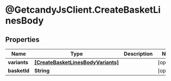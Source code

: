 # @GetcandyJsClient.CreateBasketLinesBody

## Properties

Name | Type | Description | Notes
------------ | ------------- | ------------- | -------------
**variants** | [**[CreateBasketLinesBodyVariants]**](CreateBasketLinesBodyVariants.md) |  | [optional] 
**basketId** | **String** |  | [optional] 


